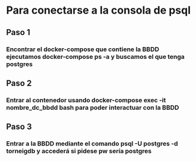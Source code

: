 # Para conectarse a la consola de psql


## Paso 1 

### Encontrar el docker-compose que contiene la BBDD ejecutamos docker-compose ps -a y buscamos el que tenga postgres


## Paso 2 

### Entrar al contenedor usando docker-compose exec -it nombre_dc_bbdd bash para poder interactuar con la BBDD


## Paso 3 

### Entrar a la BBDD mediante el comando psql -U postgres -d torneigdb y accederá si pidese pw sería postgres

